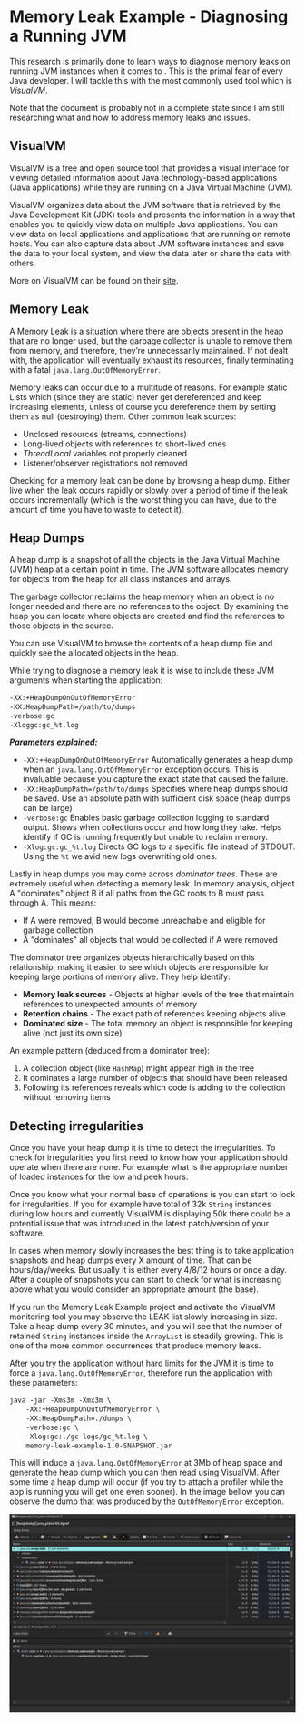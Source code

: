 # Memory Leak Example - Diagnosing a Running JVM

This research is primarily done to learn ways to diagnose memory leaks on
running JVM instances when it comes to . This is the primal fear of every Java
developer. I will tackle this with the most commonly used tool which is
*VisualVM*.

Note that the document is probably not in a complete state since I am still
researching what and how to address memory leaks and issues.

## VisualVM

VisualVM is a free and open source tool that provides a visual interface for
viewing detailed information about Java technology-based applications (Java
applications) while they are running on a Java Virtual Machine (JVM).

VisualVM organizes data about the JVM software that is retrieved by the Java
Development Kit (JDK) tools and presents the information in a way that enables
you to quickly view data on multiple Java applications. You can view data on
local applications and applications that are running on remote hosts. You can
also capture data about JVM software instances and save the data to your local
system, and view the data later or share the data with others.

More on VisualVM can be found on their [site](https://visualvm.github.io/).

## Memory Leak

A Memory Leak is a situation where there are objects present in the heap that
are no longer used, but the garbage collector is unable to remove them from
memory, and therefore, they’re unnecessarily maintained. If not dealt with, the
application will eventually exhaust its resources, finally terminating with a
fatal `java.lang.OutOfMemoryError`.

Memory leaks can occur due to a multitude of reasons. For example static Lists
which (since they are static) never get dereferenced and keep increasing
elements, unless of course you dereference them by setting them as null
(destroying) them. Other common leak sources:

- Unclosed resources (streams, connections)
- Long-lived objects with references to short-lived ones
- *ThreadLocal* variables not properly cleaned
- Listener/observer registrations not removed

Checking for a memory leak can be done by browsing a heap dump. Either live when
the leak occurs rapidly or slowly over a period of time if the leak occurs
incrementally (which is the worst thing you can have, due to the amount of time
you have to waste to detect it).

## Heap Dumps

A heap dump is a snapshot of all the objects in the Java Virtual Machine (JVM)
heap at a certain point in time. The JVM software allocates memory for objects
from the heap for all class instances and arrays.

The garbage collector reclaims the heap memory when an object is no longer
needed and there are no references to the object. By examining the heap you can
locate where objects are created and find the references to those objects in
the source.

You can use VisualVM to browse the contents of a heap dump file and quickly see
the allocated objects in the heap.

While trying to diagnose a memory leak it is wise to include these JVM
arguments when starting the application:

```shell
-XX:+HeapDumpOnOutOfMemoryError
-XX:HeapDumpPath=/path/to/dumps
-verbose:gc
-Xloggc:gc_%t.log
```

***Parameters explained:***

- `-XX:+HeapDumpOnOutOfMemoryError` Automatically generates a heap dump when an
  `java.lang.OutOfMemoryError` exception occurs. This is invaluable because you
  capture the exact state that caused the failure.
- `-XX:HeapDumpPath=/path/to/dumps` Specifies where heap dumps should be saved.
  Use an absolute path with sufficient disk space (heap dumps can be large)
- `-verbose:gc` Enables basic garbage collection logging to standard output.
  Shows when collections occur and how long they take. Helps identify if GC is
  running frequently but unable to reclaim memory.
- `-Xlog:gc:gc_%t.log` Directs GC logs to a specific file instead of STDOUT.
  Using the `%t` we avid new logs overwriting old ones.

Lastly in heap dumps you may come across *dominator trees*. These are extremely
useful when detecting a memory leak. In memory analysis, object A "dominates"
object B if all paths from the GC roots to B must pass through A. This means:

- If A were removed, B would become unreachable and eligible for garbage
  collection
- A "dominates" all objects that would be collected if A were removed

The dominator tree organizes objects hierarchically based on this relationship,
making it easier to see which objects are responsible for keeping large
portions of memory alive. They help identify:

- **Memory leak sources** - Objects at higher levels of the tree that maintain
  references to unexpected amounts of memory
- **Retention chains** - The exact path of references keeping objects alive
- **Dominated size** - The total memory an object is responsible for keeping
  alive (not just its own size)

An example pattern (deduced from a dominator tree):

1. A collection object (like `HashMap`) might appear high in the tree
2. It dominates a large number of objects that should have been released
3. Following its references reveals which code is adding to the collection
   without removing items

## Detecting irregularities

Once you have your heap dump it is time to detect the irregularities. To check
for irregularities you first need to know how your application should operate
when there are none. For example what is the appropriate number of loaded
instances for the low and peek hours.

Once you know what your normal base of operations is you can start to look for
irregularities. If you for example have total of 32k `String` instances during
low hours and currently VisualVM is displaying 50k there could be a potential
issue that was introduced in the latest patch/version of your software.

In cases when memory slowly increases the best thing is to take application
snapshots and heap dumps every X amount of time. That can be hours/day/weeks.
But usually it is either every 4/8/12 hours or once a day. After a couple of
snapshots you can start to check for what is increasing above what you would
consider an appropriate amount (the base).

If you run the Memory Leak Example project and activate the VisualVM monitoring
tool you may observe the LEAK list slowly increasing in size. Take a heap dump
every 30 minutes, and you will see that the number of retained `String`
instances inside the `ArrayList` is steadily growing. This is one of the more
common occurrences that produce memory leaks.

After you try the application without hard limits for the JVM it is time to
force a `java.lang.OutOfMemoryError`, therefore run the application with these
parameters:

```shell
java -jar -Xms3m -Xmx3m \
	-XX:+HeapDumpOnOutOfMemoryError \
	-XX:HeapDumpPath=./dumps \
	-verbose:gc \
	-Xlog:gc:./gc-logs/gc_%t.log \
	memory-leak-example-1.0-SNAPSHOT.jar
```

This will induce a `java.lang.OutOfMemoryError` at 3Mb of heap space and
generate the heap dump which you can then read using VisualVM. After some time
a heap dump will occur (if you try to attach a profiler while the app is
running you will get one even sooner). In the image bellow you can observe the
dump that was produced by the `OutOfMemoryError` exception.

![A heap dump generated due to an out of memory exception](./images/out-of-memory-heap-dump.png)
